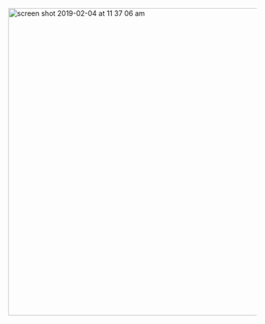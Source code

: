 <img width="624" alt="screen shot 2019-02-04 at 11 37 06 am" src="https://user-images.githubusercontent.com/44656271/52222942-ae781980-2872-11e9-9352-433418a77427.png">
